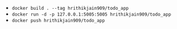 - `docker build . --tag hrithikjain909/todo_app`
- `docker run -d -p 127.0.0.1:5005:5005 hrithikjain909/todo_app`
- `docker push hrithikjain909/todo_app`